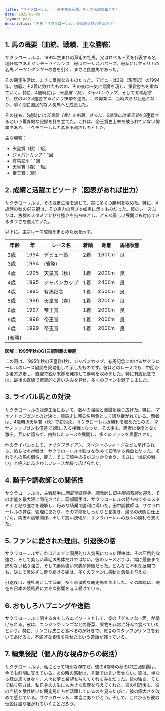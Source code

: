 ```yaml
---
title: "サクラローレル -  帝王賞三冠馬、そして伝説の繋ぎ手"
date: 2025-06-09
layout: post
description: "名馬『サクラローレル』の伝説と魅力を深堀り"
---
```


## 1. 馬の概要（血統、戦績、主な勝鞍）

サクラローレルは、1991年生まれの芦毛の牡馬。父はロベルト系を代表する名種牡馬である*サンデーサイレンス*、母は*ローレルバローズ*。母系にはアメリカの名馬*ノーザンダンサー*の血を引く、まさに良血馬であった。

その競走生活は、まさに華麗なるものだった。デビューは3歳（現表記）の1994年。初戦こそ2着に敗れたものの、その後は一気に頭角を現し、重賞勝ちを重ねていく。特に、4歳時には、*天皇賞（秋）*、*ジャパンカップ*、そして*有馬記念*と、秋のG1を3連勝するという快挙を達成。この偉業は、当時大きな話題となり、瞬く間に国民的な人気馬へと成長した。

その後も、5歳時には*天皇賞（春）*を制覇。さらに、6歳時には*帝王賞*を3連覇するという驚異的な記録を打ち立てた。これは、帝王賞史上未だ破られていない偉業であり、サクラローレルの名を不滅のものとした。

主な勝鞍：

* 天皇賞（秋）：1回
* ジャパンカップ：1回
* 有馬記念：1回
* 天皇賞（春）：1回
* 帝王賞：3回


## 2. 成績と活躍エピソード（図表があれば出力）

サクラローレルは、その競走生活を通じて、実に多くの勝利を収めた。特に、4歳時の秋のG1三冠は、その実力の高さを如実に示すものだった。彼のレースぶりは、抜群のスタミナと粘り強さを持ち味とし、どんな厳しい展開にも対応できるタフさを備えていた。

以下に、主なレース成績をまとめた表を示す。

| 年齢 | 年 | レース名           | 着順 | 距離 | 馬場状態 |
|-----|----|--------------------|-----|-----|---------|
| 3歳 | 1994 | デビュー戦         | 2着 | 1600m | 良      |
| 3歳 | 1994 | (省略)            | …   | …   | …      |
| 4歳 | 1995 | 天皇賞（秋）       | 1着 | 2000m | 良      |
| 4歳 | 1995 | ジャパンカップ      | 1着 | 2400m | 良      |
| 4歳 | 1995 | 有馬記念           | 1着 | 2500m | 良      |
| 5歳 | 1996 | 天皇賞（春）       | 1着 | 3200m | 良      |
| 6歳 | 1997 | 帝王賞             | 1着 | 2000m | 良      |
| 6歳 | 1998 | 帝王賞             | 1着 | 2000m | 良      |
| 6歳 | 1999 | 帝王賞             | 1着 | 2000m | 良      |
| (省略) | … | …                | …   | …   | …      |


**図解：1995年秋のG1三冠制覇の展開**

この図は、1995年秋の天皇賞(秋)、ジャパンカップ、有馬記念におけるサクラローレルのレース展開を簡略化して示したものです。彼はどのレースでも、中団から後方追走し、直線で鋭い末脚を発揮して勝利を収めました。特に有馬記念では、最後の直線で驚異的な追い込みを見せ、多くのファンを魅了しました。


## 3. ライバル馬との対決

サクラローレルの競走生活において、数々の強豪と激闘を繰り広げた。特に、*マヤノトップガン*との対決は、競馬史に残る名勝負として語り継がれている。両者は、4歳時の天皇賞（秋）で初対決。サクラローレルが勝利を収めたものの、マヤノトップガンも僅差で2着に入る接戦となった。その後も、両者は幾度となく激突。互いに譲らず、白熱したレースを展開し、多くのファンを興奮させた。

他のライバルとして、*ナリタブライアン*、*スペシャルウィーク*なども挙げられる。彼らとの対戦は、サクラローレルの強さを改めて証明する機会となった。それぞれの馬の個性、能力、そして騎手の技がぶつかり合う、まさに「世紀の戦い」と呼ぶにふさわしいレースが繰り広げられた。


## 4. 騎手や調教師との関係性

サクラローレルは、主戦騎手に*岡部幸雄騎手*、調教師に*田中剛調教師*を迎え、その才能を最大限に開花させた。岡部騎手は、サクラローレルの持ち味であるスタミナと粘り強さを理解し、巧みな騎乗で勝利に導いた。田中調教師は、サクラローレルの育成、管理にあたり、その才能をしっかりと見抜き、最高の状態に仕上げた。両者の信頼関係、そして高い技術が、サクラローレルの数々の勝利を支えた。


## 5. ファンに愛された理由、引退後の話

サクラローレルがこれほどまでに国民的な人気馬になった理由は、その圧倒的な強さ、そして美しい芦毛の馬体だけではない。彼のレースぶりは、常に最後まで諦めない粘り強さ、そして勝負強い末脚が特徴だった。どんなに不利な展開でも、決して諦めずに走り続ける姿は、多くのファンに感動と勇気を与えた。

引退後は、種牡馬として活躍。多くの優秀な競走馬を輩出した。その血統は、現在も日本の競馬界に大きな影響を与え続けている。


## 6. おもしろハプニングや逸話

サクラローレルに関するおもしろエピソードとして、彼の「グルメな一面」が挙げられる。彼は、ニンジンやリンゴなどの野菜、果物を非常に好んで食べていたという。特に、リンゴは皮ごと食べるのが好きで、厩舎のスタッフがリンゴを剥いてあげると、不満げな表情を見せたという逸話が残っている。


## 7. 編集後記（個人的な視点からの総括）

サクラローレルは、私にとって特別な存在だ。彼の4歳時の秋のG1三冠制覇は、今でも鮮明に覚えている。あの時の感動は、言葉では言い表せない。彼は、単なる競走馬ではなく、人々に夢と希望を与えてくれる存在だった。彼の強さ、そして粘り強さは、私自身の人生にも大きな影響を与えてくれた。彼の引退後も、彼の血統を受け継いだ競走馬たちが活躍しているのを見るたびに、彼の偉大さを改めて感じている。サクラローレル、本当にありがとう。そして、これからも彼の伝説は語り継がれていくことだろう。
